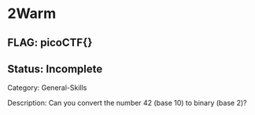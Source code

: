 # 2Warm

## FLAG: picoCTF{}

## Status: Incomplete

Category: General-Skills

Description: Can you convert the number 42 (base 10) to binary (base 2)?
